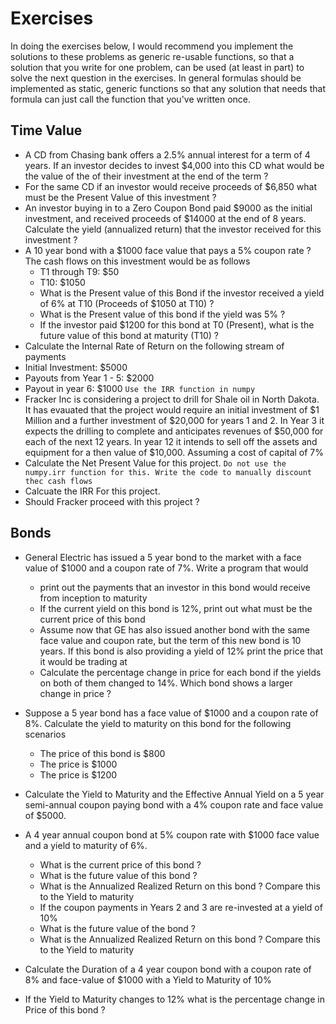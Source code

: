 # Exercises
In doing the exercises below, I would recommend you implement the solutions to these problems as generic re-usable functions, so that a solution that you write for one problem, can be used (at least in part) to solve the next question in the exercises. In general formulas should be implemented as static, generic functions so that any solution that needs that formula can just call the function that you've written once.

## Time Value
* A CD from Chasing bank offers a 2.5% annual interest for a term of 4 years. If an investor decides to invest $4,000 into this CD what would be the value of the of their investment at the end of the term ? 
* For the same CD if an investor would receive proceeds of $6,850 what must be the Present Value of this investment ?
* An investor buying in to a Zero Coupon Bond paid $9000 as the initial investment, and received proceeds of $14000 at the end of 8 years. Calculate the yield (annualized return) that the investor received for this investment ?
* A 10 year bond with a $1000 face value that pays a 5% coupon rate ? The cash flows on this investment would be as follows
  * T1 through T9: $50
  * T10: $1050 
  * What is the Present value of this Bond if the investor received a yield of 6% at T10 (Proceeds of $1050 at T10) ?
  * What is the Present value of this bond if the yield was 5% ? 
  * If the investor paid $1200 for this bond at T0 (Present), what is the future value of this bond at maturity (T10) ? 
* Calculate the Internal Rate of Return on the following stream of payments
 * Initial Investment: $5000
 * Payouts from Year 1 - 5: $2000
 * Payout in year 6: $1000  `Use the IRR function in numpy`
* Fracker Inc is considering a project to drill for Shale oil in North Dakota. It has evauated that the project would require an initial investment of $1 Million and a further investment of $20,000 for years 1 and 2. In Year 3 it expects the drilling to complete and anticipates revenues of $50,000 for each of the next 12 years. In year 12 it intends to sell off the assets and equipment for a then value of $10,000. Assuming a cost of capital of 7%
 * Calculate the Net Present Value for this project. `Do not use the numpy.irr function for this. Write the code to manually discount thec cash flows`
 * Calcuate the IRR For this project.
 * Should Fracker proceed with this project ?

## Bonds
* General Electric has issued a 5 year bond to the market with a face value of $1000 and a coupon rate of 7%. Write a program that would 
  * print out the payments that an investor in this bond would receive from inception to maturity
  * If the current yield on this bond is 12%, print out what must be the current price of this bond
  * Assume now that GE has also issued another bond with the same face value and coupon rate, but the term of this new bond is 10 years. If this bond is also providing a yield of 12% print the price that it would be trading at
  * Calculate the percentage change in price for each bond if the yields on both of them changed to 14%. Which bond shows a larger change in price ?
 
* Suppose a 5 year bond has a face value of $1000 and a coupon rate of 8%. Calculate the yield to maturity on this bond for the following scenarios
  * The price of this bond is $800
  * The price is $1000
  * The price is $1200

* Calculate the Yield to Maturity and the Effective Annual Yield on a 5 year semi-annual coupon paying bond with a 4% coupon rate and face value of $5000. 
 
* A 4 year annual coupon bond at 5% coupon rate with $1000 face value and a yield to maturity of 6%.
  * What is the current price of this bond ? 
  * What is the future value of this bond ? 
  * What is the Annualized Realized Return on this bond ? Compare this to the Yield to maturity
  * If the coupon payments in Years 2 and 3 are re-invested at a yield of 10% 
   * What is the future value of the bond ? 
   * What is the Annualized Realized Return on this bond ? Compare this to the Yield to maturity 

* Calculate the Duration of a 4 year coupon bond with a coupon rate of 8% and face-value of $1000 with a Yield to Maturity of 10%
 * If the Yield to Maturity changes to 12% what is the percentage change in Price of this bond ?
